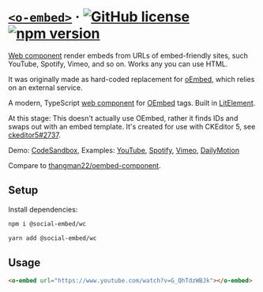# [`<o-embed>`](https://social-embed.git-pull.com/) &middot; [![GitHub license](https://img.shields.io/badge/license-MIT-blue.svg)](https://github.com/social-embed/social-embed/blob/master/LICENSE) [![npm version](https://img.shields.io/npm/v/@social-embed/wc.svg?style=flat)](https://www.npmjs.com/package/@social-embed/wc)

[Web component] render embeds from URLs of embed-friendly sites, such YouTube,
Spotify, Vimeo, and so on. Works any you can use HTML.

It was originally made as hard-coded replacement for [oEmbed], which relies on an external service.

A modern, TypeScript [web component] for [OEmbed] tags. Built in [LitElement].

At this stage: This doesn't actually use OEmbed, rather it finds IDs and swaps out
with an embed template. It's created for use with CKEditor 5, see
[ckeditor5#2737].

Demo: [CodeSandbox], Examples: [YouTube], [Spotify], [Vimeo], [DailyMotion]

[litelement]: https://lit-element.polymer-project.org/
[web component]: https://developer.mozilla.org/en-US/docs/Web/Web_Components
[oembed]: https://oembed.com/
[ckeditor5#2737]: https://github.com/ckeditor/ckeditor5/issues/2737
[codesandbox]: https://codepen.io/attachment/pen/poRRwdy
[youtube]: https://social-embed.git-pull.com/docs/wc/providers/youtube
[spotify]: https://social-embed.git-pull.com/docs/wc/providers/spotify
[dailymotion]: https://social-embed.git-pull.com/docs/wc/providers/dailymotion
[vimeo]: https://social-embed.git-pull.com/docs/wc/providers/vimeo

Compare to [thangman22/oembed-component](https://github.com/thangman22/oembed-component).

## Setup

Install dependencies:

```bash
npm i @social-embed/wc
```

```bash
yarn add @social-embed/wc
```

## Usage

```html
<o-embed url="https://www.youtube.com/watch?v=G_QhTdzWBJk"></o-embed>
```
